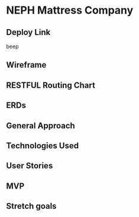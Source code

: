 # NEPH Mattress Company

## Deploy Link
beep
## Wireframe

## RESTFUL Routing Chart

## ERDs

## General Approach

## Technologies Used

## User Stories

## MVP

## Stretch goals